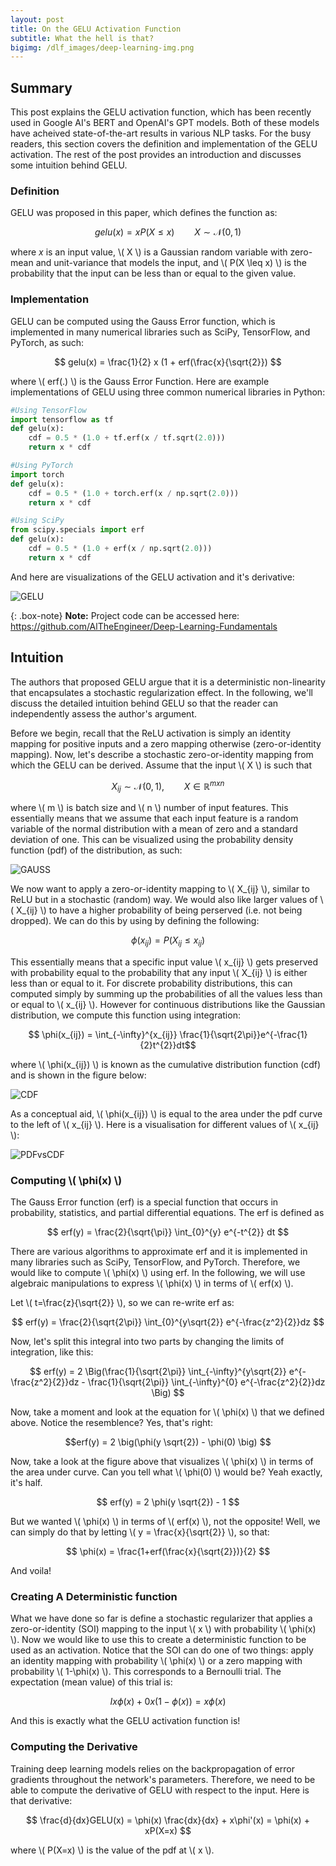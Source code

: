 ```yaml
---
layout: post
title: On the GELU Activation Function
subtitle: What the hell is that?
bigimg: /dlf_images/deep-learning-img.png
---
```


<script type="text/javascript" async
  src="https://cdnjs.cloudflare.com/ajax/libs/mathjax/2.7.4/MathJax.js?config=TeX-MML-AM_CHTML">
</script>

## Summary

This post explains the GELU activation function, which has been recently used in Google AI's BERT and OpenAI's GPT models. 
Both of these models have acheived state-of-the-art results in various NLP tasks. For the busy readers, this section 
covers the definition and implementation of the GELU activation. The rest of the post provides an introduction 
and discusses some intuition behind GELU. 

### Definition

GELU was proposed in this paper, which defines the function as:

$$ gelu(x) = x P(X \leq x) \qquad X \sim \mathcal{N}(0, 1) $$

where $x$ is an input value, \\( X \\) is a Gaussian random variable with zero-mean and unit-variance that models the input, 
and \\( P(X \leq x) \\) is the probability that the input can be less than or equal to the given value. 

### Implementation

GELU can be computed using the Gauss Error function, which is implemented in many numerical libraries such as SciPy, 
TensorFlow, and PyTorch, as such:

$$ gelu(x) = \frac{1}{2} x (1 + erf(\frac{x}{\sqrt{2}}) $$

where \\( erf(.) \\) is the Gauss Error Function. Here are example implementations of GELU using three common numerical 
libraries in Python:


```python
#Using TensorFlow
import tensorflow as tf
def gelu(x):
    cdf = 0.5 * (1.0 + tf.erf(x / tf.sqrt(2.0)))
    return x * cdf
```
```python
#Using PyTorch
import torch
def gelu(x):
    cdf = 0.5 * (1.0 + torch.erf(x / np.sqrt(2.0)))
    return x * cdf
```
```python
#Using SciPy
from scipy.specials import erf
def gelu(x):
    cdf = 0.5 * (1.0 + erf(x / np.sqrt(2.0)))
    return x * cdf
```
And here are visualizations of the GELU activation and it's derivative:

   ![GELU](/gelu_imgs/gelu_viz-1.png)

{: .box-note}
**Note:** Project code can be accessed here: <https://github.com/AlTheEngineer/Deep-Learning-Fundamentals>

## Intuition
The authors that proposed GELU argue that it is a deterministic non-linearity that encapsulates a stochastic 
regularization effect. In the following, we'll discuss the detailed intuition behind GELU so that the reader 
can independently assess the author's argument. 

Before we begin, recall that the ReLU activation is simply an identity mapping for positive inputs and a zero mapping 
otherwise (zero-or-identity mapping). Now, let's describe a stochastic zero-or-identity mapping from which 
the GELU can be derived. Assume that the input \\( X \\) is such that

$$ X_{ij} \sim \mathcal{N}(0,1), \qquad X \in \mathbb{R}^{mxn}$$
    
where \\( m \\) is batch size and \\( n \\) number of input features. This essentially means that we assume that each input 
feature is a random variable of the normal distribution with a mean of zero and a standard deviation of one. This 
can be visualized using the probability density function (pdf) of the distribution, as such:

   ![GAUSS](/gelu_imgs/gauss_pdf.png)

We now want to apply a zero-or-identity mapping to \\( X_{ij} \\), similar to ReLU but in a stochastic (random) way. We would also
like larger values of \\( X_{ij} \\) to have a higher probability of being perserved (i.e. not being dropped). We can do 
this by using by defining the following:

$$\phi(x_{ij}) = P(X_{ij} \leq x_{ij}) $$

This essentially means that a specific input value \\( x_{ij} \\) gets preserved with probability equal to the probability 
that any input \\( X_{ij} \\) is either less than or equal to it. For discrete probability distributions, 
this can computed simply by summing up the probabilities of all the values less than or equal to \\( x_{ij} \\). 
However for continuous distributions like the Gaussian distribution, we compute this function using integration:

$$ \phi(x_{ij}) = \int_{-\infty}^{x_{ij}} \frac{1}{\sqrt{2\pi}}e^{-\frac{1}{2}t^{2}}dt$$

where \\( \phi(x_{ij}) \\) is known as the cumulative distribution function (cdf) and is shown in the figure below:

   ![CDF](/gelu_imgs/gauss_cdf.png)

As a conceptual aid, \\( \phi(x_{ij}) \\) is equal to the area under the pdf curve to the left of \\( x_{ij} \\). Here is 
a visualisation for different values of \\( x_{ij} \\):

   ![PDFvsCDF](/gelu_imgs/gauss_pdf_vs_cdf.gif)

### Computing \\( \phi(x) \\)
The Gauss Error function (erf) is a special function that occurs in probability, statistics, and partial differential equations. The erf is defined as

$$ erf(y) = \frac{2}{\sqrt{\pi}} \int_{0}^{y} e^{-t^{2}} dt $$

There are various algorithms to approximate erf and it is implemented in many libraries such as SciPy, 
TensorFlow, and PyTorch. Therefore, we would like to compute \\( \phi(x) \\) using erf. In the following, we will use 
algebraic manipulations to express \\( \phi(x) \\) in terms of \\( erf(x) \\). 

Let \\( t=\frac{z}{\sqrt{2}} \\), so we can re-write erf as:

$$ erf(y) = \frac{2}{\sqrt{2\pi}} \int_{0}^{y\sqrt{2}} e^{-\frac{z^2}{2}}dz $$

Now, let's split this integral into two parts by changing the limits of integration, like this:

$$ erf(y) = 2 \Big(\frac{1}{\sqrt{2\pi}} \int_{-\infty}^{y\sqrt{2}} e^{-\frac{z^2}{2}}dz - 
\frac{1}{\sqrt{2\pi}} \int_{-\infty}^{0} e^{-\frac{z^2}{2}}dz \Big) $$

Now, take a moment and look at the equation for \\( \phi(x) \\) that we defined above. Notice the resemblence? Yes, that's right:

$$erf(y) = 2 \big(\phi(y \sqrt{2}) - \phi(0) \big) $$

Now, take a look at the figure above that visualizes \\( \phi(x) \\) in terms of the area under curve. 
Can you tell what \\( \phi(0) \\) would be? Yeah exactly, it's half.

$$ erf(y) = 2 \phi(y \sqrt{2}) - 1 $$

But we wanted \\( \phi(x) \\) in terms of \\( erf(x) \\), not the opposite! Well, we can simply do that 
by letting \\( y = \frac{x}{\sqrt{2}} \\), so that:

$$ \phi(x) = \frac{1+erf(\frac{x}{\sqrt{2}})}{2} $$

And voila! 

### Creating A Deterministic function

What we have done so far is define a stochastic regularizer that applies a zero-or-identity (SOI) mapping to 
the input \\( x \\) with probability \\( \phi(x) \\). Now we would like to use this to create a deterministic function 
to be used as an activation. Notice that the SOI can do one of two things: apply an identity mapping with 
probability \\( \phi(x) \\) or a zero mapping with probability \\( 1-\phi(x) \\). This corresponds to a Bernoulli trial. 
The expectation (mean value) of this trial is:

$$ Ix\phi(x) + 0x(1 - \phi(x)) = x\phi(x) $$

And this is exactly what the GELU activation function is!

### Computing the Derivative

Training deep learning models relies on the backpropagation of error gradients throughout the network's parameters. 
Therefore, we need to be able to compute the derivative of GELU with respect to the input. Here is that derivative:

$$ \frac{d}{dx}GELU(x) = \phi(x) \frac{dx}{dx} + x\phi'(x) = \phi(x) + xP(X=x) $$

where \\( P(X=x) \\) is the value of the pdf at \\( x \\). 

